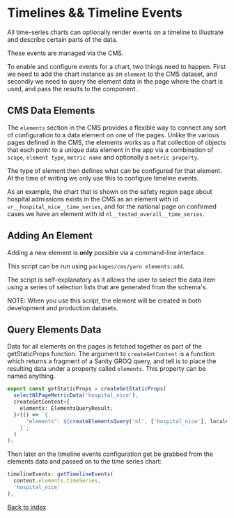 # Timelines && Timeline Events

All time-series charts can optionally render events on a timeline to illustrate
and describe certain parts of the data.

These events are managed via the CMS.

To enable and configure events for a chart, two things need to
happen. First we need to add the chart instance as an `element` to the CMS
dataset, and secondly we need to query the element data in the page where the
chart is used, and pass the results to the component.

## CMS Data Elements

The `elements` section in the CMS provides a flexible way to connect any sort of
configuration to a data element on one of the pages. Unlike the various pages
defined in the CMS, the elements works as a flat collection of objects that each
point to a unique data element in the app via a combination of `scope`, `element type`, `metric name` and optionally a `metric property`.

The type of element then defines what can be configured for that element. At the
time of writing we only use this to configure timeline events.

As an example, the chart that is shown on the safety region page about hospital
admissions exists in the CMS as an element with id
`vr__hospital_nice__time_series`, and for the national page on confirmed cases
we have an element with id `nl__tested_overall__time_series`.

## Adding An Element

Adding a new element is **only** possible via a command-line interface.

This script can be run using `packages/cms/yarn elements:add`.

The script is self-explanatory as it allows the user to select the data item
using a series of selection lists that are generated from the schema's.

NOTE: When you use this script, the element will be created in both development
and production datasets.

## Query Elements Data

Data for all elements on the pages is fetched together as part of the getStaticProps
function. The argument to `createGetContent` is a function which returns a
fragment of a Sanity GROQ query, and tell is to place the resulting data under a
property called `elements`. This property can be named anything.

```ts
export const getStaticProps = createGetStaticProps(
  selectNlPageMetricData('hospital_nice'),
  createGetContent<{
    elements: ElementsQueryResult;
  }>(() => `{
      "elements": ${createElementsQuery('nl', ['hospital_nice'], locale)}
    }`;
  )
);
```

Then later on the timeline events configuration get be grabbed from the elements
data and passed on to the time series chart:

```ts
timelineEvents: getTimelineEvents(
  content.elements.timeSeries,
  'hospital_nice'
),
```

[Back to index](index.md)
